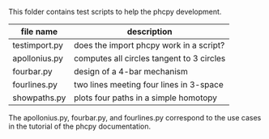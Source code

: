 This folder contains test scripts to help the phcpy development.

| file name      |  description                               |
|----------------|--------------------------------------------|
| testimport.py  | does the import phcpy work in a script?    |
| apollonius.py  | computes all circles tangent to 3 circles  |
| fourbar.py     | design of a 4-bar mechanism                |
| fourlines.py   | two lines meeting four lines in 3-space    |
| showpaths.py   | plots four paths in a simple homotopy      |

The apollonius.py, fourbar.py, and fourlines.py correspond to
the use cases in the tutorial of the phcpy documentation.
